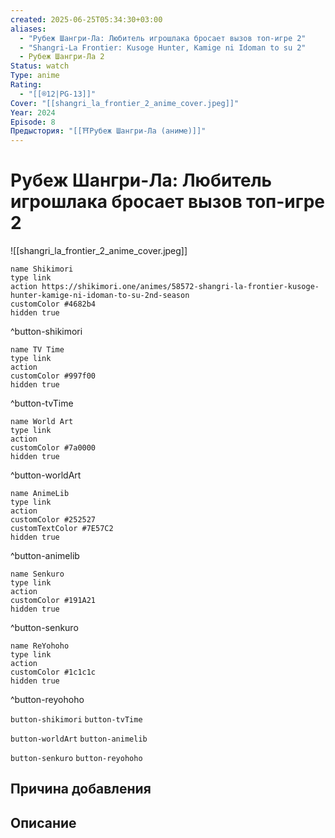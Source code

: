```yaml
---
created: 2025-06-25T05:34:30+03:00
aliases:
  - "Рубеж Шангри-Ла: Любитель игрошлака бросает вызов топ-игре 2"
  - "Shangri-La Frontier: Kusoge Hunter, Kamige ni Idoman to su 2"
  - Рубеж Шангри-Ла 2
Status: watch
Type: anime
Rating:
  - "[[®️12|PG-13]]"
Cover: "[[shangri_la_frontier_2_anime_cover.jpeg]]"
Year: 2024
Episode: 8
Предыстория: "[[⛩️Рубеж Шангри-Ла (аниме)]]"
---
```


# Рубеж Шангри-Ла: Любитель игрошлака бросает вызов топ-игре 2

![[shangri_la_frontier_2_anime_cover.jpeg]]


```button
name Shikimori
type link
action https://shikimori.one/animes/58572-shangri-la-frontier-kusoge-hunter-kamige-ni-idoman-to-su-2nd-season
customColor #4682b4
hidden true
```
^button-shikimori

```button
name TV Time
type link
action 
customColor #997f00
hidden true
```
^button-tvTime

```button
name World Art
type link
action 
customColor #7a0000
hidden true
```
^button-worldArt

```button
name AnimeLib
type link
action 
customColor #252527
customTextColor #7E57C2
hidden true
```
^button-animelib

```button
name Senkuro
type link
action 
customColor #191A21
hidden true
```
^button-senkuro

```button
name ReYohoho
type link
action 
customColor #1c1c1c
hidden true
```
^button-reyohoho



`button-shikimori` `button-tvTime`

`button-worldArt` `button-animelib`

`button-senkuro` `button-reyohoho`



## Причина добавления




## Описание



